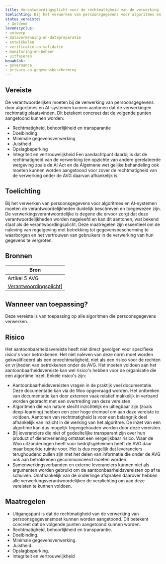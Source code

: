```yaml
---
title: Verantwoordingsplicht voor de rechtmatigheid van de verwerking
toelichting: Bij het verwerken van persoonsgegevens voor algoritmes en AI-systemen moeten de verantwoordelijken kunnen aantonen dat de verwerking rechtmatig is.
status_vereiste: 
 - Geldend
levenscyclus: 
- ontwerp
- dataverkenning-en-datapreparatie
- ontwikkelen
- verificatie-en-validatie
- monitoring-en-beheer
- uitfaseren
bouwblok: 
- governance
- privacy-en-gegevensbescherming
---
```


<!-- tags -->
## Vereiste

De verantwoordelijken moeten bij de verwerking van persoonsgegevens door algoritmes en AI-systemen kunnen aantonen dat de verwerkingen rechtmatig plaatsvinden.
Dit betekent concreet dat de volgende punten aangetoond kunnen worden:

 - Rechtmatigheid, behoorlijkheid en transparantie
 - Doelbinding
 - Minimale gegevensverwerking
 - Juistheid
 - Opslagbeperking
 - Integriteit en vertrouwelijkheid
Een aandachtpunt daarbij is dat de rechtmatigheid van de verwerking ten opzichte van andere gerelateerde wetgeving zoals de AI Act en de Algemene wet gelijke behandeling ook moeten kunnen worden aangetoond voor zover de rechtmatigheid van de verwerking onder de AVG daarvan afhankelijk is.

## Toelichting 

Bij het verwerken van persoonsgegevens voor algoritmes en AI-systemen moeten de verantwoordelijkheden duidelijk beschreven en toegewezen zijn.
De verwerkingsverantwoordelijke is degene die ervoor zorgt dat deze verantwoordelijkheden worden nageleefd en kan dit aantonen, wat bekend staat als de verantwoordingsplicht.
Deze maatregelen zijn essentieel om de naleving van regelgeving met betrekking tot gegevensbescherming te waarborgen en het vertrouwen van gebruikers in de verwerking van hun gegevens te vergroten.

## Bronnen 

| Bron                        |
|-------------|
|Artikel 5 AVG|
| [Verantwoordingsplicht](https://www.autoriteitpersoonsgegevens.nl/themas/basis-avg/avg-algemeen/verantwoordingsplicht)] |

## Wanneer van toepassing? 
Deze vereiste is van toepassing op alle algoritmen die persoonsgegevens verwerken.


## Risico 

Het aantoonbaarheidsvereiste heeft niet direct gevolgen voor specifieke risico's voor betrokkenen. Het niet naleven van deze norm moet worden gekwalificeerd als een onrechtmatigheid, niet als een risico voor de rechten en vrijheden van betrokkenen onder de AVG. Het moeten voldoen aan het aantoonbaarheidsvereiste kan wel risico's hebben voor de organisatie die een algortime inzet. Enkele risico's zijn:
- Aantoonbaarheidsvereisten vragen in de praktijk veel documentatie. Deze documentatie kan via de Woo opgevraagd worden. Het ontbreken van documentatie kan door externen vaak relatief makkelijk in verband worden gebracht met een overtreding van deze vereisten.
- Algoritmen die van nature slecht inzichtelijk en uitlegbaar zijn (zoals deep-learning) hebben een zeer hoge drempel om aan deze vereiste te voldoen. Aantonen van rechtmatigheid is voor een belangrijk deel afhankelijk van inzicht in de werking van het algoritme. De inzet van een algortime kan dus mogelijk tegengehouden worden door deze vereisten.
- Bij leveranciers die niet of gedeeltelijke transparant zijn over hun product of dienstverlening ontstaat een vergelijkbaar risico. Waar de Woo uitzonderingen heeft voor bedrijfsgeheimen heeft de AVG daar maar beperkte ruimte voor. Het is dus mogelijk dat leveranciers terughoudend zullen zijn met het delen van informatie die onder de AVG ook aan betrokkenen gecommuniceerd moeten worden.
- Samenwerkingsverbanden en externe leveranciers kunnen niet als argumenten worden gebruikt om de aantoonbaarheidsvereisten op af te schuiven. Onafhankelijk van de onderlinge afspraken daarover hebben alle verwerkingsverantwoordelijken de verplichting om aan deze vereisten te kunnen voldoen. 

## Maatregelen 

- Uitgangspunt is dat de rechtmatigheid van de verwerking van persoonsgegevensmoet kunnen worden aangetoond. Dit betekent concreet dat de volgende punten aangetoond kunnen worden:
 - Rechtmatigheid, behoorlijkheid en transparantie.
 - Doelbinding.
 - Minimale gegevensverwerking.
 - Juistheid.
 - Opslagbeperking.
 - Integriteit en vertrouwelijkheid
